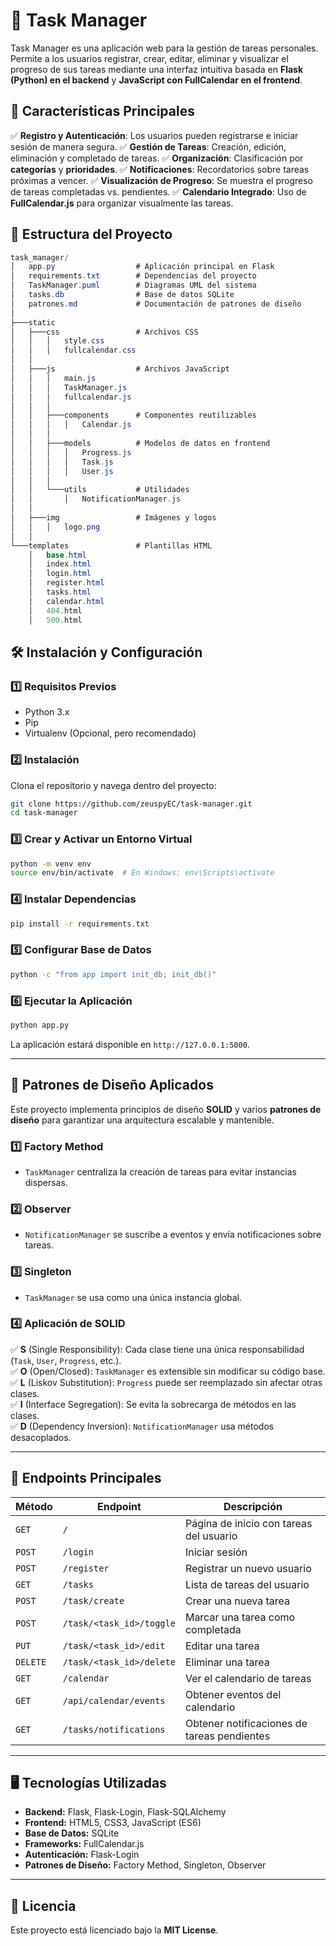 # 📝 Task Manager

Task Manager es una aplicación web para la gestión de tareas personales. Permite a los usuarios registrar, crear, editar, eliminar y visualizar el progreso de sus tareas mediante una interfaz intuitiva basada en **Flask (Python) en el backend** y **JavaScript con FullCalendar en el frontend**.

## 🚀 Características Principales

✅ **Registro y Autenticación**: Los usuarios pueden registrarse e iniciar sesión de manera segura.
✅ **Gestión de Tareas**: Creación, edición, eliminación y completado de tareas.
✅ **Organización**: Clasificación por **categorías** y **prioridades**.
✅ **Notificaciones**: Recordatorios sobre tareas próximas a vencer.
✅ **Visualización de Progreso**: Se muestra el progreso de tareas completadas vs. pendientes.
✅ **Calendario Integrado**: Uso de **FullCalendar.js** para organizar visualmente las tareas.

## 📂 Estructura del Proyecto

```csharp
task_manager/
│   app.py                  # Aplicación principal en Flask
│   requirements.txt        # Dependencias del proyecto
│   TaskManager.puml        # Diagramas UML del sistema
│   tasks.db                # Base de datos SQLite
│   patrones.md             # Documentación de patrones de diseño
│
├───static
│   ├───css                 # Archivos CSS
│   │   │   style.css
│   │   │   fullcalendar.css
│   │
│   ├───js                  # Archivos JavaScript
│   │   │   main.js
│   │   │   TaskManager.js
│   │   │   fullcalendar.js
│   │   │
│   │   ├───components      # Componentes reutilizables
│   │   │   │   Calendar.js
│   │   │
│   │   ├───models          # Modelos de datos en frontend
│   │   │   │   Progress.js
│   │   │   │   Task.js
│   │   │   │   User.js
│   │   │
│   │   └───utils           # Utilidades
│   │       │   NotificationManager.js
│   │
│   ├───img                 # Imágenes y logos
│   │   │   logo.png
│   │
└───templates               # Plantillas HTML
    │   base.html
    │   index.html
    │   login.html
    │   register.html
    │   tasks.html
    │   calendar.html
    │   404.html
    │   500.html
```

## 🛠 Instalación y Configuración

### **1️⃣ Requisitos Previos**
- Python 3.x  
- Pip  
- Virtualenv (Opcional, pero recomendado)  

### **2️⃣ Instalación**

Clona el repositorio y navega dentro del proyecto:

```sh
git clone https://github.com/zeuspyEC/task-manager.git
cd task-manager
```

### **3️⃣ Crear y Activar un Entorno Virtual**
```sh
python -m venv env
source env/bin/activate  # En Windows: env\Scripts\activate
```

### **4️⃣ Instalar Dependencias**
```sh
pip install -r requirements.txt
```

### **5️⃣ Configurar Base de Datos**
```sh
python -c "from app import init_db; init_db()"
```

### **6️⃣ Ejecutar la Aplicación**
```sh
python app.py
```

La aplicación estará disponible en `http://127.0.0.1:5000`.

---

## 📜 Patrones de Diseño Aplicados

Este proyecto implementa principios de diseño **SOLID** y varios **patrones de diseño** para garantizar una arquitectura escalable y mantenible.

### **1️⃣ Factory Method**
- `TaskManager` centraliza la creación de tareas para evitar instancias dispersas.

### **2️⃣ Observer**
- `NotificationManager` se suscribe a eventos y envía notificaciones sobre tareas.

### **3️⃣ Singleton**
- `TaskManager` se usa como una única instancia global.

### **4️⃣ Aplicación de SOLID**
✅ **S** (Single Responsibility): Cada clase tiene una única responsabilidad (`Task`, `User`, `Progress`, etc.).  
✅ **O** (Open/Closed): `TaskManager` es extensible sin modificar su código base.  
✅ **L** (Liskov Substitution): `Progress` puede ser reemplazado sin afectar otras clases.  
✅ **I** (Interface Segregation): Se evita la sobrecarga de métodos en las clases.  
✅ **D** (Dependency Inversion): `NotificationManager` usa métodos desacoplados.  

---

## 📌 Endpoints Principales

| Método | Endpoint | Descripción |
|--------|---------|-------------|
| `GET` | `/` | Página de inicio con tareas del usuario |
| `POST` | `/login` | Iniciar sesión |
| `POST` | `/register` | Registrar un nuevo usuario |
| `GET` | `/tasks` | Lista de tareas del usuario |
| `POST` | `/task/create` | Crear una nueva tarea |
| `POST` | `/task/<task_id>/toggle` | Marcar una tarea como completada |
| `PUT` | `/task/<task_id>/edit` | Editar una tarea |
| `DELETE` | `/task/<task_id>/delete` | Eliminar una tarea |
| `GET` | `/calendar` | Ver el calendario de tareas |
| `GET` | `/api/calendar/events` | Obtener eventos del calendario |
| `GET` | `/tasks/notifications` | Obtener notificaciones de tareas pendientes |

---

## 🖥 Tecnologías Utilizadas

- **Backend:** Flask, Flask-Login, Flask-SQLAlchemy  
- **Frontend:** HTML5, CSS3, JavaScript (ES6)  
- **Base de Datos:** SQLite  
- **Frameworks:** FullCalendar.js  
- **Autenticación:** Flask-Login  
- **Patrones de Diseño:** Factory Method, Singleton, Observer  

---

## 📄 Licencia

Este proyecto está licenciado bajo la **MIT License**.
